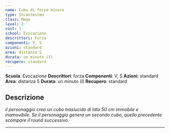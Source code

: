 ```yaml
---
name: Cubo di forza minore
type: Incantesimo
class: Mago
level: 2
cost: 1
school: Evocazione
descrittori: forza
componenti: V, S
azioni: standard
area: distanza 5
durata: un minuto (I)
recupero: standard
---
```

**Scuola**: Evocazione
**Descrittori**: forza
**Componenti**: V, S
**Azioni**: standard
**Area**: distanza 5
**Durata**: un minuto (I)
**Recupero**: standard

**Descrizione**
-

*il personaggio crea un cubo traslucido di lato 50 cm immobile e inamovibile. Se il personaggio genera un secondo cubo, quello precedente scompare il round successivo.*

---